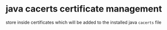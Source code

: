 # java cacerts certificate management

store inside certificates which will be added to the installed java `cacerts` file
